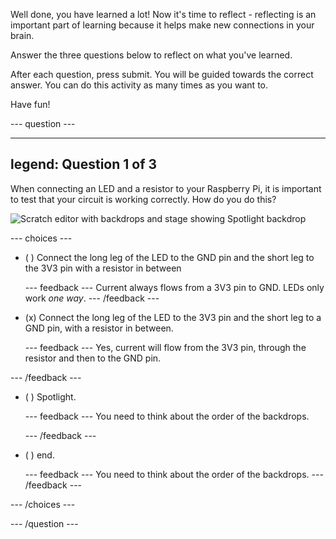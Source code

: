 Well done, you have learned a lot! Now it's time to reflect - reflecting is an important part of learning because it helps make new connections in your brain.

Answer the three questions below to reflect on what you've learned.

After each question, press submit. You will be guided towards the correct answer. You can do this activity as many times as you want to.

Have fun!

--- question ---

---
legend: Question 1 of 3
---

When connecting an LED and a resistor to your Raspberry Pi, it is important to test that your circuit is working correctly. How do you do this?

![Scratch editor with backdrops and stage showing Spotlight backdrop](images/quiz1-backdrops.png)

--- choices ---

- ( ) Connect the long leg of the LED to the GND pin and the short leg to the 3V3 pin with a resistor in between

  --- feedback ---
  Current always flows from a 3V3 pin to GND. LEDs only work *one way*.
  --- /feedback ---

- (x) Connect the long leg of the LED to the 3V3 pin and the short leg to a GND pin, with a resistor in between.

  --- feedback ---
Yes, current will flow from the 3V3 pin, through the resistor and then to the GND pin.

--- /feedback ---

- ( ) Spotlight.

  --- feedback ---
  You need to think about the order of the backdrops.

  --- /feedback ---

- ( ) end.

  --- feedback ---
  You need to think about the order of the backdrops.
  --- /feedback ---

--- /choices ---

--- /question ---
